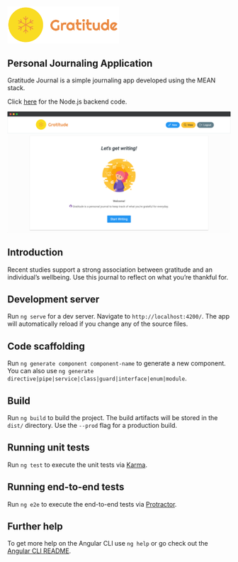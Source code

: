 <p>
  <img alt="logomark" width="50%" src="https://raw.githubusercontent.com/Hansoners/gratitude-app-ui/master/src/assets/logo_transparent.png" />
</p>
<h2>
  Personal Journaling Application
</h2>

Gratitude Journal is a simple journaling app developed using the MEAN stack.

Click <a href="https://github.com/Hansoners/gratitude-app-api">here</a> for the Node.js backend code.

<p align="center">
  <img
    src="https://raw.githubusercontent.com/Hansoners/gratitude-app-ui/master/src/assets/home.png"
  />
</p>

## Introduction

Recent studies support a strong association between gratitude and an individual’s wellbeing. Use this journal to reflect on what you’re thankful for.

## Development server

Run `ng serve` for a dev server. Navigate to `http://localhost:4200/`. The app will automatically reload if you change any of the source files.

## Code scaffolding

Run `ng generate component component-name` to generate a new component. You can also use `ng generate directive|pipe|service|class|guard|interface|enum|module`.

## Build

Run `ng build` to build the project. The build artifacts will be stored in the `dist/` directory. Use the `--prod` flag for a production build.

## Running unit tests

Run `ng test` to execute the unit tests via [Karma](https://karma-runner.github.io).

## Running end-to-end tests

Run `ng e2e` to execute the end-to-end tests via [Protractor](http://www.protractortest.org/).

## Further help

To get more help on the Angular CLI use `ng help` or go check out the [Angular CLI README](https://github.com/angular/angular-cli/blob/master/README.md).
